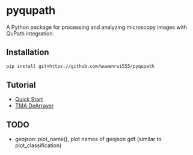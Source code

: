 # pyqupath

A Python package for processing and analyzing microscopy images with QuPath integration.

## Installation

```sh
pip install git+https://github.com/wuwenrui555/pyqupath
```

## Tutorial

- [Quick Start](./notebooks/pyqupath.ipynb)
- [TMA DeArrayer](./notebooks/tma.ipynb)

## TODO

- geojson: plot_name(), plot names of geojson gdf (similar to plot_classification)
